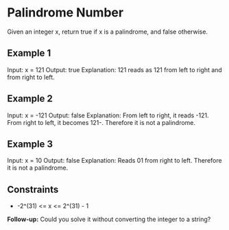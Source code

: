 # Palindrome Number

Given an integer x, return true if x is a palindrome, and false otherwise.

## Example 1

Input: x = 121
Output: true
Explanation: 121 reads as 121 from left to right and from right to left.

## Example 2

Input: x = -121
Output: false
Explanation: From left to right, it reads -121. From right to left, it becomes 121-. Therefore it is not a palindrome.

## Example 3

Input: x = 10
Output: false
Explanation: Reads 01 from right to left. Therefore it is not a palindrome.

## Constraints

- -2^(31) <= x <= 2^(31) - 1

**Follow-up:** Could you solve it without converting the integer to a string?
